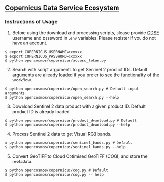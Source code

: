 ## [Copernicus Data Service Ecosystem](../opencosmos/copernicus/)

### Instructions of Usage

1. Before using the download and processing scripts, please provide [CDSE](https://dataspace.copernicus.eu/) username and password in `.env` variables. Please register if you do not have an account.

```
$ export COPERNICUS_USERNAME=xxxxxx
$ export COPERNICUS_PASSWORD=xxxxxx
$ python opencosmos/copernicus/access_token.py
```

2. Search with script arguments to get Sentinel 2 product IDs. Default arguments are already loaded if you prefer to see the functionality of the workflow.

```
$ python opencosmos/copernicus/open_search.py # Default input arguments
$ python opencosmos/copernicus/open_search.py --help
```

3. Download Sentinel 2 data product with a given product ID. Default product ID is already loaded.

```
$ python opencosmos/copernicus/product_download.py # Default
$ python opencosmos/copernicus/product_download.py --help
```

4. Process Sentinel 2 data to get Visual RGB bands.

```
$ python opencosmos/copernicus/sentinel_bands.py # Default
$ python opencosmos/copernicus/sentinel_bands.py --help
```

5. Convert GeoTIFF to Cloud Optimised GeoTIFF (COG), and store the metadata.

```
$ python opencosmos/copernicus/cog.py # Default
$ python opencosmos/copernicus/cog.py -- help
```
